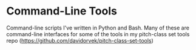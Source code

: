 # Command-Line Tools
 Command-line scripts I've written in Python and Bash. Many of these are command-line interfaces for some of the tools in my pitch-class set tools repo (https://github.com/davidorvek/pitch-class-set-tools)
